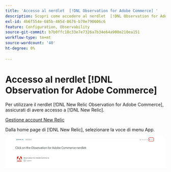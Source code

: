 ```yaml
---
title: 'Accesso al nerdlet  [!DNL Observation for Adobe Commerce] '
description: Scopri come accedere al nerdlet  [!DNL Observation for Adobe Commerce] .
exl-id: 4b6f554e-685b-465d-8676-b70e790606c6
feature: Configuration, Observability
source-git-commit: b7b0ffc18c33e7e7326a7b34e64a908e210ea151
workflow-type: tm+mt
source-wordcount: '40'
ht-degree: 0%

---
```


# Accesso al nerdlet [!DNL Observation for Adobe Commerce]

Per utilizzare il nerdlet [!DNL New Relic Observation for Adobe Commerce], assicurati di avere accesso a [!DNL New Relic].

[Gestione account New Relic](https://experienceleague.adobe.com/it/docs/commerce-on-cloud/user-guide/monitor/new-relic/account-management)

Dalla home page di [!DNL New Relic], selezionare la voce di menu App.

![Home page di New Relic](../../assets/tools/observation-for-adobe-commerce/new-relic-homepage.jpeg)
